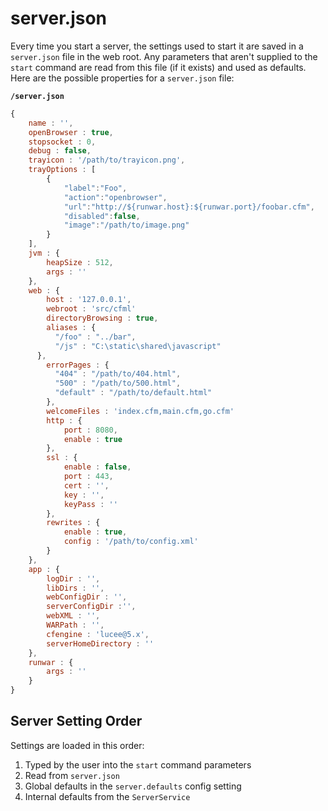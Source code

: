 # server.json

Every time you start a server, the settings used to start it are saved in a `server.json` file in the web root.  Any parameters that aren't supplied to the `start` command are read from this file (if it exists) and used as defaults.  Here are the possible properties for a `server.json` file:

**`/server.json`**
```javascript
{
	name : '',
	openBrowser : true,
	stopsocket : 0,
	debug : false,
	trayicon : '/path/to/trayicon.png',
	trayOptions : [
		{
			"label":"Foo",
			"action":"openbrowser",
			"url":"http://${runwar.host}:${runwar.port}/foobar.cfm",
			"disabled":false,
			"image":"/path/to/image.png"
		}
	],
	jvm : {
		heapSize : 512,
		args : ''
	},
	web : {
		host : '127.0.0.1',
        webroot : 'src/cfml'
		directoryBrowsing : true,
        aliases : {
          "/foo" : "../bar",
          "/js" : "C:\static\shared\javascript"
      },
        errorPages : {
          "404" : "/path/to/404.html",
          "500" : "/path/to/500.html",
          "default" : "/path/to/default.html"
        },
        welcomeFiles : 'index.cfm,main.cfm,go.cfm'
		http : {
			port : 8080,
			enable : true
		},
		ssl : {
			enable : false,
			port : 443,
			cert : '',
			key : '',
			keyPass : ''
		},
		rewrites : {
			enable : true,
			config : '/path/to/config.xml'
		}
	},
	app : {
		logDir : '',
		libDirs : '',
		webConfigDir : '',
		serverConfigDir :'',
		webXML : '',
		WARPath : '',
		cfengine : 'lucee@5.x',
		serverHomeDirectory : ''
	},
	runwar : {
		args : ''
	}
}
```

## Server Setting Order

Settings are loaded in this order:

1. Typed by the user into the `start` command parameters
2. Read from `server.json`
3. Global defaults in the `server.defaults` config setting
3. Internal defaults from the `ServerService`


